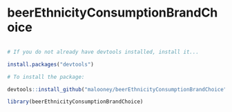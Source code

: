 # beerEthnicityConsumptionBrandChoice

```r

# If you do not already have devtools installed, install it...

install.packages("devtools")

# To install the package:

devtools::install_github("malooney/beerEthnicityConsumptionBrandChoice")

library(beerEthnicityConsumptionBrandChoice)

```
